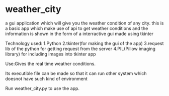 # weather_city
a gui application which will give you the weather condition of any city.
	this is a basic app which make use of api to get weather 	conditions and the information is shown in the form of a 	interractive gui made using tkinter


Technology used:
1.Python
2.tkinter(for making the gui of the app)
3.request lib of the python for getting request from the server
4.PIL(Pillow imaging library) for including images into tkinter app

Use:Gives the real time weather conditions.

Its executible file can be made so that it can run other system which doesnot have such kind of environment

Run weather_city.py to use the app.
